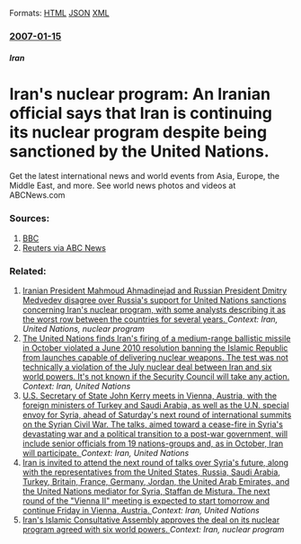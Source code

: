
Formats: [HTML](/news/2007/01/15/iran-s-nuclear-program-an-iranian-official-says-that-iran-is-continuing-its-nuclear-program-despite-being-sanctioned-by-the-united-nations.html)  [JSON](/news/2007/01/15/iran-s-nuclear-program-an-iranian-official-says-that-iran-is-continuing-its-nuclear-program-despite-being-sanctioned-by-the-united-nations.json)  [XML](/news/2007/01/15/iran-s-nuclear-program-an-iranian-official-says-that-iran-is-continuing-its-nuclear-program-despite-being-sanctioned-by-the-united-nations.xml)  

### [2007-01-15](/news/2007/01/15/index.md)

##### Iran
#  Iran's nuclear program: An Iranian official says that Iran is continuing its nuclear program despite being sanctioned by the United Nations. 

Get the latest international news and world events from Asia, Europe, the Middle East, and more. See world news photos and videos at ABCNews.com


### Sources:

1. [BBC](http://news.bbc.co.uk/2/hi/middle_east/6262945.stm)
2. [Reuters via ABC News](http://abcnews.go.com/International/wireStory?id=2795496)

### Related:

1. [Iranian President Mahmoud Ahmadinejad and Russian President Dmitry Medvedev disagree over Russia's support for United Nations sanctions concerning Iran's nuclear program, with some analysts describing it as the worst row between the countries for several years. ](/news/2010/05/26/iranian-president-mahmoud-ahmadinejad-and-russian-president-dmitry-medvedev-disagree-over-russia-s-support-for-united-nations-sanctions-conc.md) _Context: Iran, United Nations, nuclear program_
2. [The United Nations finds Iran's firing of a medium-range ballistic missile in October violated a June 2010 resolution banning the Islamic Republic from launches capable of delivering nuclear weapons. The test was not technically a violation of the July nuclear deal between Iran and six world powers. It's not known if the Security Council will take any action. ](/news/2015/12/15/the-united-nations-finds-iran-s-firing-of-a-medium-range-ballistic-missile-in-october-violated-a-june-2010-resolution-banning-the-islamic-re.md) _Context: Iran, United Nations_
3. [U.S. Secretary of State John Kerry meets in Vienna, Austria, with the foreign ministers of Turkey and Saudi Arabia, as well as the U.N. special envoy for Syria, ahead of Saturday's next round of international summits on the Syrian Civil War. The talks, aimed toward a cease-fire in Syria's devastating war and a political transition to a post-war government, will include senior officials from 19 nations-groups and, as in October, Iran will participate. ](/news/2015/11/13/u-s-secretary-of-state-john-kerry-meets-in-vienna-austria-with-the-foreign-ministers-of-turkey-and-saudi-arabia-as-well-as-the-u-n-spec.md) _Context: Iran, United Nations_
4. [Iran is invited to attend the next round of talks over Syria's future, along with the representatives from the United States, Russia, Saudi Arabia, Turkey, Britain, France, Germany, Jordan, the United Arab Emirates, and the United Nations mediator for Syria, Staffan de Mistura. The next round of the "Vienna II" meeting is expected to start tomorrow and continue Friday in Vienna, Austria. ](/news/2015/10/27/iran-is-invited-to-attend-the-next-round-of-talks-over-syria-s-future-along-with-the-representatives-from-the-united-states-russia-saudi.md) _Context: Iran, United Nations_
5. [Iran's Islamic Consultative Assembly approves the deal on its nuclear program agreed with six world powers. ](/news/2015/10/13/iran-s-islamic-consultative-assembly-approves-the-deal-on-its-nuclear-program-agreed-with-six-world-powers.md) _Context: Iran, nuclear program_
